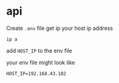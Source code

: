 # api
Create `.env` file
get ip your host ip address
```
ip a
```
add `HOST_IP` to the env file

your env file might look like
```
HOST_IP=192.168.43.182
```
